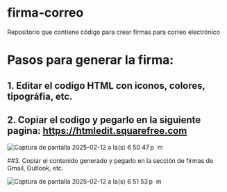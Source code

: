 # firma-correo
Repositorio que contiene código para crear firmas para correo electrónico 

# Pasos para generar la firma:

## 1. Editar el codigo HTML con iconos, colores, tipográfia, etc.

## 2. Copiar el codigo y pegarlo en la siguiente pagina: https://htmledit.squarefree.com

![Captura de pantalla 2025-02-12 a la(s) 6 50 47 p  m](https://github.com/user-attachments/assets/bddab250-2216-41b3-8808-df0fe1e32e5a)

##3. Copiar el contenido generado y pegarlo en la sección de firmas de Gmail, Outlook, etc.

![Captura de pantalla 2025-02-12 a la(s) 6 51 53 p  m](https://github.com/user-attachments/assets/dadfed7b-f3f0-4788-bbf3-358d90042e6b)
